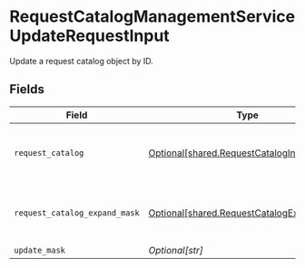 # RequestCatalogManagementServiceUpdateRequestInput

Update a request catalog object by ID.


## Fields

| Field                                                                                                           | Type                                                                                                            | Required                                                                                                        | Description                                                                                                     |
| --------------------------------------------------------------------------------------------------------------- | --------------------------------------------------------------------------------------------------------------- | --------------------------------------------------------------------------------------------------------------- | --------------------------------------------------------------------------------------------------------------- |
| `request_catalog`                                                                                               | [Optional[shared.RequestCatalogInput]](undefined/models/shared/requestcataloginput.md)                          | :heavy_minus_sign:                                                                                              | The RequestCatalog is used for managing which entitlements are requestable, and who can request them.           |
| `request_catalog_expand_mask`                                                                                   | [Optional[shared.RequestCatalogExpandMask]](undefined/models/shared/requestcatalogexpandmask.md)                | :heavy_minus_sign:                                                                                              | The RequestCatalogExpandMask includes the paths in the catalog view to expand in the return value of this call. |
| `update_mask`                                                                                                   | *Optional[str]*                                                                                                 | :heavy_minus_sign:                                                                                              | N/A                                                                                                             |